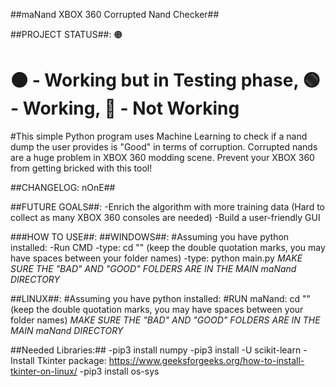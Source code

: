 ##maNand XBOX 360 Corrupted Nand Checker##

##PROJECT STATUS##: 🟠
# 🟠 - Working but in Testing phase, 🟢 - Working, 🔴 - Not Working

#This simple Python program uses Machine Learning to check if a nand dump the user provides is "Good" in terms of corruption. Corrupted nands are a huge problem in XBOX 360 modding scene. Prevent your XBOX 360 from getting bricked with this tool!

##CHANGELOG: nOnE##

##FUTURE GOALS##:
-Enrich the algorithm with more training data (Hard to collect as many XBOX 360 consoles are needed)
-Build a user-friendly GUI

###HOW TO USE##:
##WINDOWS##:
#Assuming you have python installed:
-Run CMD
-type: cd "<maNand directory>" (keep the double quotation marks, you may have spaces between your folder names)
-type: python main.py
*MAKE SURE THE "BAD" AND "GOOD" FOLDERS ARE IN THE MAIN maNand DIRECTORY*

##LINUX##:
#Assuming you have python installed:
#RUN maNand: cd "<maNand directory>" (keep the double quotation marks, you may have spaces between your folder names)
*MAKE SURE THE "BAD" AND "GOOD" FOLDERS ARE IN THE MAIN maNand DIRECTORY*

##Needed Libraries:##
-pip3 install numpy
-pip3 install -U scikit-learn
-Install Tkinter package: https://www.geeksforgeeks.org/how-to-install-tkinter-on-linux/
-pip3 install os-sys
